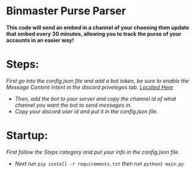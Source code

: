 # Binmaster Purse Parser

**This code will send an embed in a channel of your choosing then update that embed every 30 minutes, allowing you to track the purse of your accounts in an easier way!**

# Steps:

_First go into the config.json file and add a bot token, be sure to enable the Message Content Intent in the discord priveleges tab._
_[Located Here](https://discord.com/developers/applications/)_

* _Then, add the bot to your server and copy the channel id of what channel you want the bot to send messages in._
* _Copy your discord user id and put it in the config.json file._

# Startup:

_First follow the Steps category and put your info in the config.json file._

- _Next run `pip install -r requirements.txt` then run `python3 main.py`_
